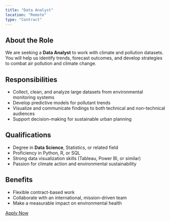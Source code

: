 ```yaml
---
title: "Data Analyst"
location: "Remote"
type: "Contract"
---
```


## About the Role
We are seeking a **Data Analyst** to work with climate and pollution datasets. You will help us identify trends, forecast outcomes, and develop strategies to combat air pollution and climate change.

## Responsibilities
- Collect, clean, and analyze large datasets from environmental monitoring systems
- Develop predictive models for pollutant trends
- Visualize and communicate findings to both technical and non-technical audiences
- Support decision-making for sustainable urban planning

## Qualifications
- Degree in **Data Science**, Statistics, or related field
- Proficiency in Python, R, or SQL
- Strong data visualization skills (Tableau, Power BI, or similar)
- Passion for climate action and environmental sustainability

## Benefits
- Flexible contract-based work
- Collaborate with an international, mission-driven team
- Make a measurable impact on environmental health

[Apply Now](mailto:hr@greenairiva.com.tr)
